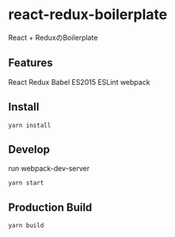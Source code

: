 # react-redux-boilerplate
React + ReduxのBoilerplate

## Features
React
Redux
Babel
ES2015
ESLint
webpack

## Install

```
yarn install
```

## Develop

run webpack-dev-server
```
yarn start
```

## Production Build

```
yarn build
```
